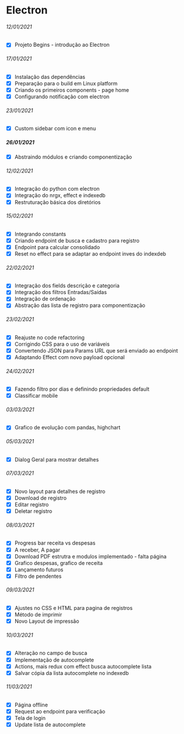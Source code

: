 # Electron

###### 12/01/2021

* [x] Projeto Begins - introdução ao Electron

###### 17/01/2021

* [x] Instalação das dependências
* [x] Preparação para o build em Linux platform
* [x] Criando os primeiros components - page home
* [x] Configurando notificação com electron

###### 23/01/2021

* [x] Custom sidebar com icon e menu

##### 26/01/2021

* [x] Abstraindo módulos e criando componentização

###### 12/02/2021

* [x] Integração do python com electron
* [x] Integração do nrgx, effect e indexedb
* [x] Restruturação básica dos diretórios

###### 15/02/2021

* [x] Integrando constants
* [x] Criando endpoint de busca e cadastro para registro
* [x] Endpoint para calcular consolidado
* [x] Reset no effect para se adaptar ao endpoint inves do indexdeb

###### 22/02/2021

* [x] Integração dos fields descrição e categoria
* [x] Integração dos filtros Entradas/Saídas
* [x] Integração de ordenação
* [x] Abstração das lista de registro para componentização

###### 23/02/2021

* [x] Reajuste no code refactoring
* [x] Corrigindo CSS para o uso de variáveis
* [x] Convertendo JSON para Params URL que será enviado ao endpoint
* [x] Adaptando Effect com novo payload opcional

###### 24/02/2021

* [x] Fazendo filtro por dias e definindo propriedades default
* [x] Classificar mobile

###### 03/03/2021

* [x] Grafico de evolução com pandas, highchart 

###### 05/03/2021

* [x] Dialog Geral para mostrar detalhes 

###### 07/03/2021

* [x] Novo layout para detalhes de registro
* [x] Download de registro
* [x] Editar registro
* [x] Deletar registro

###### 08/03/2021

* [x] Progress bar receita vs despesas
* [x] A receber, A pagar
* [x] Download PDF estrutra e modulos implementado - falta página 
* [x] Grafico despesas, grafico de receita
* [x] Lançamento futuros
* [x] Filtro de pendentes

###### 09/03/2021

* [x] Ajustes no CSS e HTML para pagina de registros
* [x] Método de imprimir
* [x] Novo Layout de impressão

###### 10/03/2021

* [x] Alteração no campo de busca
* [x] Implementação de autocomplete
* [x] Actions, mais redux com effect busca autocomplete lista
* [x] Salvar cópia da lista autocomplete no indexedb

###### 11/03/2021

* [x] Página offline
* [x] Request ao endpoint para verificação
* [x] Tela de login
* [x] Update lista de autocomplete
